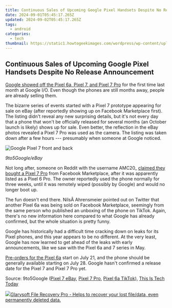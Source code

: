 ```yaml
---
title: Continuous Sales of Upcoming Google Pixel Handsets Despite No Release Announcement
date: 2024-09-01T05:45:17.265Z
updated: 2024-09-02T05:45:17.265Z
tags:
  - android
categories:
  - tech
thumbnail: https://static1.howtogeekimages.com/wordpress/wp-content/uploads/2022/06/Pixel-7-featured-image.jpg
---
```


## Continuous Sales of Upcoming Google Pixel Handsets Despite No Release Announcement

[Google showed off the Pixel 6a, Pixel 7, and Pixel 7 Pro](https://iphone-transfer.techidaily.com/in-2024-5-ways-to-transfer-music-from-apple-iphone-6-plus-to-android-drfone-by-drfone-transfer-from-ios/) for the first time last month at Google I/O. Even though the phones are still months away, people are already selling them.

 The bizarre series of events started with a Pixel 7 prototype appearing for sale on eBay (after reportedly showing up on Facebook Marketplace first). The listing didn't reveal any new surprising details, but it's not every day that a phone that won't be officially released for several months (an October launch is likely) shows up for sale. Even better, the reflection in the eBay photos revealed a Pixel 7 Pro was used as the camera. The listing was taken down after a few hours --- presumably when someone at Google noticed.

![Google Pixel 7 front and back](https://static1.howtogeekimages.com/wordpress/wp-content/uploads/2022/06/download.jpg) 

_9to5Google/eBay_

 Not long after, someone on Reddit with the username AMC20\_ [claimed they bought a Pixel 7 Pro](https://www.reddit.com/r/GooglePixel/comments/v1wl46/i%5Fbought%5Fone%5Fof%5Fthe%5Fgoogle%5F7%5Fpro%5Fprototypes/) from Facebook Marketplace, after it was apparently listed as a Pixel 6 Pro. The owner reportedly used the phone normally for three weeks, until it was remotely wiped (possibly by Google) and would no longer boot up.

 The fun doesn't end there. NilsÂ Ahrensmeier pointed out on Twitter that another Pixel 6a was being sold on Facebook Marketplace, seemingly from the same person who published an unboxing of the phone on TikTok. Again, there's no new information here compared to what Google has already confirmed, but the whole situation is pretty funny.

 Google has historically had a difficult time cracking down on leaks for its Pixel phones, and this year appears to be no different. At the very least, Google has now learned to get ahead of the leaks with early announcements, like we saw with the Pixel 6a and 7 series in May.

[Pre-orders for the Pixel 6a](https://store.google.com/product/pixel%5F6a?hl=en-US) start on July 21, and the phone should be generally available starting on July 28\. Google hasn't confirmed a release date for the Pixel 7 and Pixel 7 Pro yet.

 Source: 9to5Google ([Pixel 7 eBay](https://9to5google.com/2022/05/30/pixel-7-ebay-prototype/), [Pixel 7 Pro](https://9to5google.com/2022/06/01/someone-used-the-pixel-7-pro-for-three-weeks-without-realizing-it/), [Pixel 6a TikTok](https://9to5google.com/2022/06/03/google-pixel-6a-unboxing/)), [This Is Tech Today](https://twitter.com/thisistechtoday/status/1531380976412069888)

<ins class="adsbygoogle"
     style="display:block"
     data-ad-format="autorelaxed"
     data-ad-client="ca-pub-7571918770474297"
     data-ad-slot="1223367746"></ins>



<ins class="adsbygoogle"
     style="display:block"
     data-ad-client="ca-pub-7571918770474297"
     data-ad-slot="8358498916"
     data-ad-format="auto"
     data-full-width-responsive="true"></ins>



<!-- affiliate ads begin -->
<a href="https://order.glarysoft.com/order/checkout.php?PRODS=35408920&QTY=1&AFFILIATE=108875&CART=1"><img src="https://secure.avangate.com/images/merchant/6734fa703f6633ab896eecbdfad8953a/products/FR-200-1.png" border="0">Glarysoft File Recovery Pro - Helps to recover your lost file/data, even permanently deleted data. </a>
<!-- affiliate ads end -->